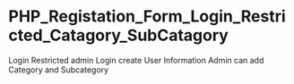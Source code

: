 # PHP_Registation_Form_Login_Restricted_Catagory_SubCatagory
Login Restricted admin Login create User Information Admin can add Category and Subcategory
